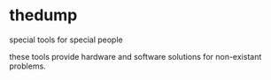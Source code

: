 # thedump
special tools for special people

these tools provide hardware and software solutions for non-existant problems.
